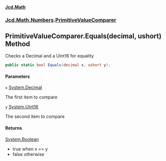 #### [Jcd.Math](index.md 'index')
### [Jcd.Math.Numbers](Jcd.Math.Numbers.md 'Jcd.Math.Numbers').[PrimitiveValueComparer](Jcd.Math.Numbers.PrimitiveValueComparer.md 'Jcd.Math.Numbers.PrimitiveValueComparer')

## PrimitiveValueComparer.Equals(decimal, ushort) Method

Checks a Decimal and a UInt16 for equality

```csharp
public static bool Equals(decimal x, ushort y);
```
#### Parameters

<a name='Jcd.Math.Numbers.PrimitiveValueComparer.Equals(decimal,ushort).x'></a>

`x` [System.Decimal](https://docs.microsoft.com/en-us/dotnet/api/System.Decimal 'System.Decimal')

The first item to compare

<a name='Jcd.Math.Numbers.PrimitiveValueComparer.Equals(decimal,ushort).y'></a>

`y` [System.UInt16](https://docs.microsoft.com/en-us/dotnet/api/System.UInt16 'System.UInt16')

The second item to compare

#### Returns
[System.Boolean](https://docs.microsoft.com/en-us/dotnet/api/System.Boolean 'System.Boolean')  
*  true when x == y  
*  false otherwise
